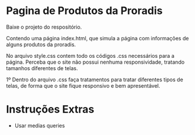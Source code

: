 # Pagina de Produtos da Proradis
Baixe o projeto do respositório.

Contendo uma página index.html, que simula a página com informações de 
alguns produtos da proradis.

No arquivo style.css contem todo os códigos .css necessários para a página.
Perceba que o site não possui nenhuma responsividade, tratando tamanhos diferentes de telas.

1º Dentro do arquivo .css faça tratamentos para tratar diferentes tipos de telas,
de forma que o site fique responsivo e bem apresentável.


# Instruções Extras

- Usar medias queries
 
